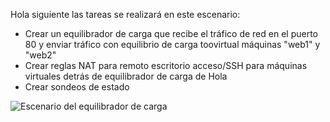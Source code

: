 Hola siguiente las tareas se realizará en este escenario:

* Crear un equilibrador de carga que recibe el tráfico de red en el puerto 80 y enviar tráfico con equilibrio de carga toovirtual máquinas "web1" y "web2"
* Crear reglas NAT para remoto escritorio acceso/SSH para máquinas virtuales detrás de equilibrador de carga de Hola
* Crear sondeos de estado

![Escenario del equilibrador de carga](./media/load-balancer-get-started-internet-scenario-include/scenario-classic.png)
